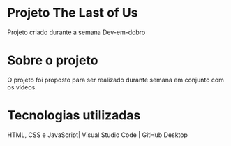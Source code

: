<h1> Projeto The Last of Us</h1>
Projeto  criado durante a semana Dev-em-dobro

 <h1>Sobre o projeto</h1>
 O projeto foi proposto para ser realizado durante semana em conjunto com os vídeos.

<h1>Tecnologias utilizadas</h1>
HTML, CSS e JavaScript|
Visual Studio Code |
GitHub Desktop
